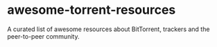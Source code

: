 # awesome-torrent-resources
A curated list of awesome resources about BitTorrent, trackers and the peer-to-peer community.
